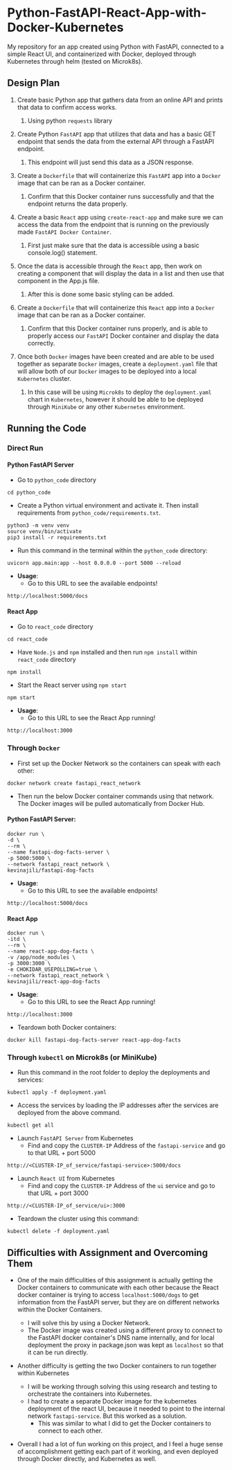 # Python-FastAPI-React-App-with-Docker-Kubernetes

My repository for an app created using Python with FastAPI, connected to a simple React UI, and containerized with Docker, deployed through Kubernetes through helm (tested on Microk8s).

## Design Plan

1. Create basic Python app that gathers data from an online API and prints that data to confirm access works.

   1. Using python `requests` library

2. Create Python `FastAPI` app that utilizes that data and has a basic GET endpoint that sends the data from the external API through a FastAPI endpoint.

   1. This endpoint will just send this data as a JSON response.

3. Create a `Dockerfile` that will containerize this `FastAPI` app into a `Docker` image that can be ran as a Docker container.

   1. Confirm that this Docker container runs successfully and that the endpoint returns the data properly.

4. Create a basic `React` app using `create-react-app` and make sure we can access the data from the endpoint that is running on the previously made `FastAPI Docker Container`.

   1. First just make sure that the data is accessible using a basic console.log() statement.

5. Once the data is accessible through the `React` app, then work on creating a component that will display the data in a list and then use that component in the App.js file.

   1. After this is done some basic styling can be added.

6. Create a `Dockerfile` that will containerize this `React` app into a `Docker` image that can be ran as a Docker container.

   1. Confirm that this Docker container runs properly, and is able to properly access our `FastAPI` Docker container and display the data correctly.

7. Once both `Docker` images have been created and are able to be used together as separate `Docker` images, create a `deployment.yaml` file that will allow both of our `Docker` images to be deployed into a local `Kubernetes` cluster.

   1. In this case will be using `Microk8s` to deploy the `deployment.yaml` chart in `Kubernetes`, however it should be able to be deployed through `MiniKube` or any other `Kubernetes` environment.

## Running the Code

### Direct Run

#### Python FastAPI Server

- Go to `python_code` directory

```
cd python_code
```

- Create a Python virtual environment and activate it. Then install requirements from `python_code/requirements.txt`.

```
python3 -m venv venv
source venv/bin/activate
pip3 install -r requirements.txt
```

- Run this command in the terminal within the `python_code` directory:

```
uvicorn app.main:app --host 0.0.0.0 --port 5000 --reload
```

- **Usage**:
  - Go to this URL to see the available endpoints!

```
http://localhost:5000/docs
```

#### React App

- Go to `react_code` directory

```
cd react_code
```

- Have `Node.js` and `npm` installed and then run `npm install` within `react_code` directory

```
npm install
```

- Start the React server using `npm start`

```
npm start
```

- **Usage**:
  - Go to this URL to see the React App running!

```
http://localhost:3000
```

### Through `Docker`

- First set up the Docker Network so the containers can speak with each other:

```
docker network create fastapi_react_network
```

- Then run the below Docker container commands using that network. The Docker images will be pulled automatically from Docker Hub.

#### Python FastAPI Server:

```
docker run \
-d \
--rm \
--name fastapi-dog-facts-server \
-p 5000:5000 \
--network fastapi_react_network \
kevinajili/fastapi-dog-facts
```

- **Usage**:
  - Go to this URL to see the available endpoints!

```
http://localhost:5000/docs
```

#### React App

```
docker run \
-itd \
--rm \
--name react-app-dog-facts \
-v /app/node_modules \
-p 3000:3000 \
-e CHOKIDAR_USEPOLLING=true \
--network fastapi_react_network \
kevinajili/react-app-dog-facts
```

- **Usage**:
  - Go to this URL to see the React App running!

```
http://localhost:3000
```

- Teardown both Docker containers:

```
docker kill fastapi-dog-facts-server react-app-dog-facts
```

### Through `kubectl` on Microk8s (or MiniKube)

- Run this command in the root folder to deploy the deployments and services:

```
kubectl apply -f deployment.yaml
```

- Access the services by loading the IP addresses after the services are deployed from the above command.

```
kubectl get all
```

- Launch `FastAPI Server` from Kubernetes
  - Find and copy the `CLUSTER-IP` Address of the `fastapi-service` and go to that URL + port 5000

```
http://<CLUSTER-IP_of_service/fastapi-service>:5000/docs
```

- Launch `React UI` from Kubernetes
  - Find and copy the `CLUSTER-IP` Address of the `ui` service and go to that URL + port 3000

```
http://<CLUSTER-IP_of_service/ui>:3000
```

- Teardown the cluster using this command:

```
kubectl delete -f deployment.yaml
```

## Difficulties with Assignment and Overcoming Them

- One of the main difficulities of this assignment is actually getting the Docker containers to communicate with each other because the React docker container is trying to access `localhost:5000/dogs` to get information from the FastAPI server, but they are on different networks within the Docker Containers.

  - I will solve this by using a Docker Network.
  - The Docker image was created using a different proxy to connect to the FastAPI docker container's DNS name internally, and for local deployment the proxy in package.json was kept as `localhost` so that it can be run directly.

- Another difficulty is getting the two Docker containers to run together within Kubernetes

  - I will be working through solving this using research and testing to orchestrate the containers into Kubernetes.
  - I had to create a separate Docker image for the kubernetes deployment of the react UI, because it needed to point to the internal network `fastapi-service`. But this worked as a solution.
    - This was similar to what I did to get the Docker containers to connect to each other.

- Overall I had a lot of fun working on this project, and I feel a huge sense of accomplishment getting each part of it working, and even deployed through Docker directly, and Kubernetes as well.
